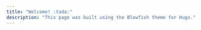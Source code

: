 ```yaml
---
title: "Welcome! :tada:"
description: "This page was built using the Blowfish theme for Hugo."
---
```

